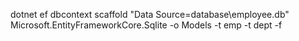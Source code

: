 dotnet ef dbcontext scaffold "Data Source=database\\employee.db" Microsoft.EntityFrameworkCore.Sqlite -o  Models -t emp -t dept -f